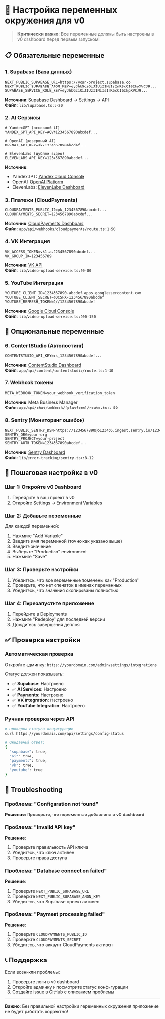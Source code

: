 # 🔧 Настройка переменных окружения для v0

> **Критически важно**: Все переменные должны быть настроены в v0 dashboard перед первым запуском!

## 📋 Обязательные переменные

### 1. Supabase (База данных)
```env
NEXT_PUBLIC_SUPABASE_URL=https://your-project.supabase.co
NEXT_PUBLIC_SUPABASE_ANON_KEY=eyJhbGciOiJIUzI1NiIsInR5cCI6IkpXVCJ9...
SUPABASE_SERVICE_ROLE_KEY=eyJhbGciOiJIUzI1NiIsInR5cCI6IkpXVCJ9...
```
**Источник**: Supabase Dashboard → Settings → API  
**Файл**: `lib/supabase.ts:1-20`

### 2. AI Сервисы
```env
# YandexGPT (основной AI)
YANDEX_GPT_API_KEY=AQVN1234567890abcdef...

# OpenAI (резервный AI)
OPENAI_API_KEY=sk-1234567890abcdef...

# ElevenLabs (дубляж видео)
ELEVENLABS_API_KEY=1234567890abcdef...
```
**Источник**: 
- YandexGPT: [Yandex Cloud Console](https://console.cloud.yandex.ru/)
- OpenAI: [OpenAI Platform](https://platform.openai.com/)
- ElevenLabs: [ElevenLabs Dashboard](https://elevenlabs.io/)

### 3. Платежи (CloudPayments)
```env
CLOUDPAYMENTS_PUBLIC_ID=pk_1234567890abcdef...
CLOUDPAYMENTS_SECRET=1234567890abcdef...
```
**Источник**: [CloudPayments Dashboard](https://merchant.cloudpayments.ru/)  
**Файл**: `app/api/webhooks/cloudpayments/route.ts:1-50`

### 4. VK Интеграция
```env
VK_ACCESS_TOKEN=vk1.a.1234567890abcdef...
VK_GROUP_ID=123456789
```
**Источник**: [VK API](https://vk.com/apps?act=manage)  
**Файл**: `lib/video-upload-service.ts:50-80`

### 5. YouTube Интеграция
```env
YOUTUBE_CLIENT_ID=1234567890-abcdef.apps.googleusercontent.com
YOUTUBE_CLIENT_SECRET=GOCSPX-1234567890abcdef
YOUTUBE_REFRESH_TOKEN=1//1234567890abcdef
```
**Источник**: [Google Cloud Console](https://console.cloud.google.com/)  
**Файл**: `lib/video-upload-service.ts:100-150`

## 🔧 Опциональные переменные

### 6. ContentStudio (Автопостинг)
```env
CONTENTSTUDIO_API_KEY=cs_1234567890abcdef...
```
**Источник**: [ContentStudio Dashboard](https://contentstudio.io/)  
**Файл**: `app/api/content/contentstudio/route.ts:1-30`

### 7. Webhook токены
```env
META_WEBHOOK_TOKEN=your_webhook_verification_token
```
**Источник**: Meta Business Manager  
**Файл**: `app/api/chat/webhook/[platform]/route.ts:1-50`

### 8. Sentry (Мониторинг ошибок)
```env
NEXT_PUBLIC_SENTRY_DSN=https://1234567890@o123456.ingest.sentry.io/123456
SENTRY_ORG=your-org
SENTRY_PROJECT=your-project
SENTRY_AUTH_TOKEN=1234567890abcdef...
```
**Источник**: [Sentry Dashboard](https://sentry.io/)  
**Файл**: `lib/error-tracking/sentry.tsx:8-12`

## 🚀 Пошаговая настройка в v0

### Шаг 1: Откройте v0 Dashboard
1. Перейдите в ваш проект в v0
2. Откройте Settings → Environment Variables

### Шаг 2: Добавьте переменные
Для каждой переменной:
1. Нажмите "Add Variable"
2. Введите имя переменной (точно как указано выше)
3. Введите значение
4. Выберите "Production" environment
5. Нажмите "Save"

### Шаг 3: Проверьте настройки
1. Убедитесь, что все переменные помечены как "Production"
2. Проверьте, что нет опечаток в именах переменных
3. Убедитесь, что значения скопированы полностью

### Шаг 4: Перезапустите приложение
1. Перейдите в Deployments
2. Нажмите "Redeploy" для последней версии
3. Дождитесь завершения деплоя

## ✅ Проверка настройки

### Автоматическая проверка
Откройте админку: `https://yourdomain.com/admin/settings/integrations`

Статус должен показывать:
- ✅ **Supabase**: Настроено
- ✅ **AI Services**: Настроено  
- ✅ **Payments**: Настроено
- ✅ **VK Integration**: Настроено
- ✅ **YouTube Integration**: Настроено

### Ручная проверка через API
```bash
# Проверка статуса конфигурации
curl https://yourdomain.com/api/settings/config-status

# Ожидаемый ответ:
{
  "supabase": true,
  "ai": true,
  "payments": true,
  "vk": true,
  "youtube": true
}
```

## 🐛 Troubleshooting

### Проблема: "Configuration not found"
**Решение**: Проверьте, что переменные добавлены в v0 dashboard

### Проблема: "Invalid API key"
**Решение**: 
1. Проверьте правильность API ключа
2. Убедитесь, что ключ активен
3. Проверьте права доступа

### Проблема: "Database connection failed"
**Решение**:
1. Проверьте `NEXT_PUBLIC_SUPABASE_URL`
2. Проверьте `NEXT_PUBLIC_SUPABASE_ANON_KEY`
3. Убедитесь, что Supabase проект активен

### Проблема: "Payment processing failed"
**Решение**:
1. Проверьте `CLOUDPAYMENTS_PUBLIC_ID`
2. Проверьте `CLOUDPAYMENTS_SECRET`
3. Убедитесь, что аккаунт CloudPayments активен

## 📞 Поддержка

Если возникли проблемы:
1. Проверьте логи в v0 dashboard
2. Откройте админку и посмотрите статус конфигурации
3. Создайте issue в GitHub с описанием проблемы

---

**Важно**: Без правильной настройки переменных окружения приложение не будет работать корректно!